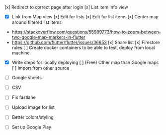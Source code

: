 
[x] Redirect to correct page after login
[x] List item info view
 - [x] Link from Map view 
[x] Edit for lists
[x] Edit for list items
[x] Center map around filtered list items
 - https://stackoverflow.com/questions/55989773/how-to-zoom-between-two-google-map-markers-in-flutter
 - https://github.com/flutter/flutter/issues/36653
[x] Share list
[x] Firestore rules
[ ] Create docker containers to be able to test, deploy from local machine
 - [x] Write steps for locally deploying
[ ] (Free) Other map than Google maps
[ ] Import from other source
 - [ ] Google sheets
 - [ ] CSV
- [ ] Fix fastlane
- [ ] Upload image for list
- [ ] Better colors/styling
- [ ] Set up Google Play

